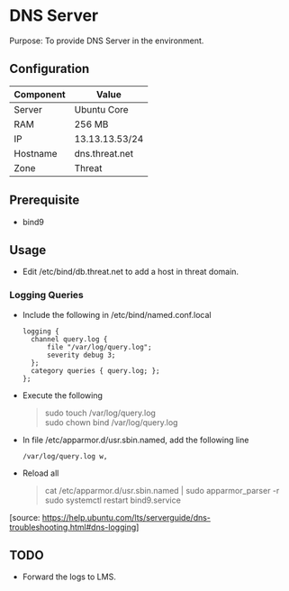 # DNS Server  

Purpose: To provide DNS Server in the environment.  

## Configuration  

| Component | Value |  
|-----------|-------|  
| Server | Ubuntu Core  |  
| RAM | 256 MB  |  
| IP | 13.13.13.53/24 |  
| Hostname | dns.threat.net |  
| Zone | Threat |  

## Prerequisite  
- bind9  

## Usage  
- Edit /etc/bind/db.threat.net to add a host in threat domain.  

### Logging Queries
- Include the following in /etc/bind/named.conf.local  

      logging {  
        channel query.log {  
            file "/var/log/query.log";  
            severity debug 3;  
        };  
        category queries { query.log; };  
      };  

- Execute the following  
    > sudo touch /var/log/query.log  
    > sudo chown bind /var/log/query.log  

- In file /etc/apparmor.d/usr.sbin.named, add the following line  

      /var/log/query.log w,  

- Reload all
    > cat /etc/apparmor.d/usr.sbin.named | sudo apparmor_parser -r  
    > sudo systemctl restart bind9.service  

[source: https://help.ubuntu.com/lts/serverguide/dns-troubleshooting.html#dns-logging]

## TODO  
- Forward the logs to LMS.  
